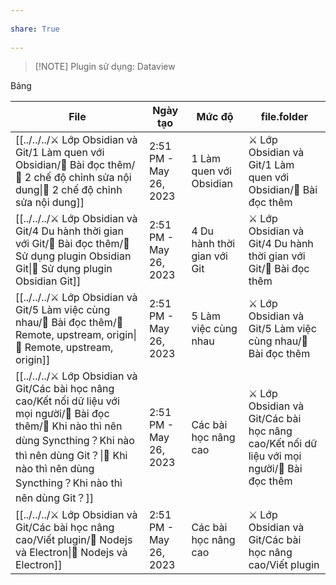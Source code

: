 ---  
share: True  
---  
> [!NOTE] Plugin sử dụng: Dataview  
  
Bảng  
  
| File                                                                                                                                                                                                                      | Ngày tạo               | Mức độ                      | file.folder                                                                               |  
| ------------------------------------------------------------------------------------------------------------------------------------------------------------------------------------------------------------------------- | ---------------------- | --------------------------- | ----------------------------------------------------------------------------------------- |  
| [[../../../⚔️ Lớp Obsidian và Git/1 Làm quen với Obsidian/📖 Bài đọc thêm/📖 2 chế độ chỉnh sửa nội dung\|📖 2 chế độ chỉnh sửa nội dung]]                                                                                      | 2:51 PM - May 26, 2023 | 1 Làm quen với Obsidian     | ⚔️ Lớp Obsidian và Git/1 Làm quen với Obsidian/📖 Bài đọc thêm                            |  
| [[../../../⚔️ Lớp Obsidian và Git/4 Du hành thời gian với Git/📖 Bài đọc thêm/📖 Sử dụng plugin Obsidian Git\|📖 Sử dụng plugin Obsidian Git]]                                                                                  | 2:51 PM - May 26, 2023 | 4 Du hành thời gian với Git | ⚔️ Lớp Obsidian và Git/4 Du hành thời gian với Git/📖 Bài đọc thêm                        |  
| [[../../../⚔️ Lớp Obsidian và Git/5 Làm việc cùng nhau/📖 Bài đọc thêm/📖 Remote, upstream, origin\|📖 Remote, upstream, origin]]                                                                                               | 2:51 PM - May 26, 2023 | 5 Làm việc cùng nhau        | ⚔️ Lớp Obsidian và Git/5 Làm việc cùng nhau/📖 Bài đọc thêm                               |  
| [[../../../⚔️ Lớp Obsidian và Git/Các bài học nâng cao/Kết nối dữ liệu với mọi người/📖 Bài đọc thêm/📖 Khi nào thì nên dùng Syncthing？Khi nào thì nên dùng Git？\|📖 Khi nào thì nên dùng Syncthing？Khi nào thì nên dùng Git？]] | 2:51 PM - May 26, 2023 | Các bài học nâng cao        | ⚔️ Lớp Obsidian và Git/Các bài học nâng cao/Kết nối dữ liệu với mọi người/📖 Bài đọc thêm |  
| [[../../../⚔️ Lớp Obsidian và Git/Các bài học nâng cao/Viết plugin/📖 Nodejs và Electron\|📖 Nodejs và Electron]]                                                                                                               | 2:51 PM - May 26, 2023 | Các bài học nâng cao        | ⚔️ Lớp Obsidian và Git/Các bài học nâng cao/Viết plugin                                   |  
  

